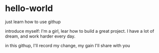 # hello-world
just learn how to use githup

introduce myself:
	I'm a girl, lear how to build a great project.
	I have a lot of dream, and work harder every day.

in this githup, I'll record my change, my gain
I'll share with you
